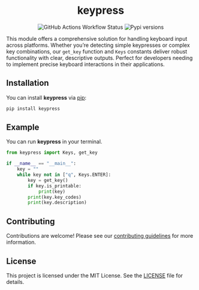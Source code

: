 <h1 align="center">keypress</h1>

<p align="center">
<img alt="GitHub Actions Workflow Status" src="https://img.shields.io/github/actions/workflow/status/HYP3R00T/keypress/publish.yml?style=for-the-badge&labelColor=%2324273a&color=%23b7bdf8">
<a src="https://pypi.org/project/keypress/" target="_blank">
<img alt="Pypi versions" src="https://img.shields.io/pypi/v/keypress?style=for-the-badge&labelColor=%2324273a&color=%23b7bdf8">
</a>
</p>

This module offers a comprehensive solution for handling keyboard input across platforms. Whether you’re detecting simple keypresses or complex key combinations, our `get_key` function and `Keys` constants deliver robust functionality with clear, descriptive outputs. Perfect for developers needing to implement precise keyboard interactions in their applications.

## Installation

You can install **keypress** via [pip](https://pypi.org/project/keypress/):

```bash
pip install keypress
```

## Example

You can run **keypress** in your terminal.

```python
from keypress import Keys, get_key

if __name__ == "__main__":
    key = ""
    while key not in ["q", Keys.ENTER]:
        key = get_key()
        if key.is_printable:
            print(key)
        print(key.key_codes)
        print(key.description)
```

## Contributing

Contributions are welcome! Please see our [contributing guidelines](CONTRIBUTING.md) for more information.

## License

This project is licensed under the MIT License. See the [LICENSE](LICENSE) file for details.
